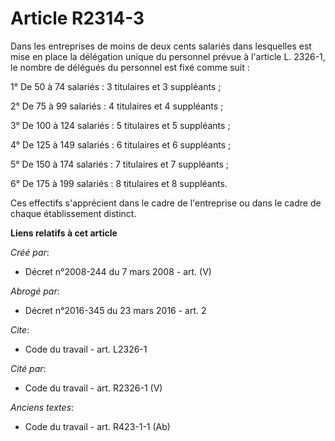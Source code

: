 # Article R2314-3

Dans les entreprises de moins de deux cents salariés dans lesquelles est mise en place la délégation unique du personnel
prévue à l'article L. 2326-1, le nombre de délégués du personnel est fixé comme suit : 

1° De 50 à 74 salariés : 3 titulaires et 3 suppléants ; 

2° De 75 à 99 salariés : 4 titulaires et 4 suppléants ; 

3° De 100 à 124 salariés : 5 titulaires et 5 suppléants ; 

4° De 125 à 149 salariés : 6 titulaires et 6 suppléants ; 

5° De 150 à 174 salariés : 7 titulaires et 7 suppléants ; 

6° De 175 à 199 salariés : 8 titulaires et 8 suppléants. 

Ces effectifs s'apprécient dans le cadre de l'entreprise ou dans le cadre de chaque établissement distinct.

**Liens relatifs à cet article**

_Créé par_:

  - Décret n°2008-244 du 7 mars 2008 - art. (V)

_Abrogé par_:

  - Décret n°2016-345 du 23 mars 2016 - art. 2

_Cite_:

  - Code du travail - art. L2326-1

_Cité par_:

  - Code du travail - art. R2326-1 (V)

_Anciens textes_:

  - Code du travail - art. R423-1-1 (Ab)
